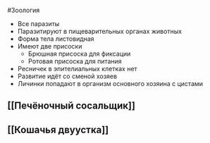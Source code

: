 #Зоология 
- Все паразиты
- Паразитируют в пищеварительных органах животных
- Форма тела листовидная
- Имеют две присоски
	- Брюшная присоска для фиксации
	- Ротовая присоска для питания
- Ресничек в эпителиальных клетках нет
- Развитие идёт со сменой хозяев
- Личинки попадают в организм основного хозяина с цистами
## [[Печёночный сосальщик]] 
## [[Кошачья двуустка]]